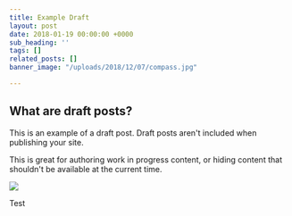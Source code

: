 ```yaml
---
title: Example Draft
layout: post
date: 2018-01-19 00:00:00 +0000
sub_heading: ''
tags: []
related_posts: []
banner_image: "/uploads/2018/12/07/compass.jpg"

---
```

## What are draft posts?

This is an example of a draft post. Draft posts aren't included when publishing your site.

This is great for authoring work in progress content, or hiding content that shouldn't be available at the current time.

![](/uploads/2018/02/17/building.jpg)

Test